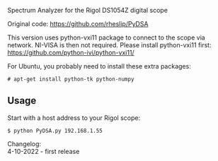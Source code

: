 Spectrum Analyzer for the Rigol DS1054Z digital scope    

Original code:
https://github.com/rheslip/PyDSA

This version uses python-vxi11 package to connect to the scope via network. NI-VISA is then not required. Please install python-vxi11 first:
https://github.com/python-ivi/python-vxi11/

For Ubuntu, you probably need to install these extra packages:

    # apt-get install python-tk python-numpy

## Usage

Start with a host address to your Rigol scope:

    $ python PyDSA.py 192.168.1.55

Changelog:  
4-10-2022 - first release

